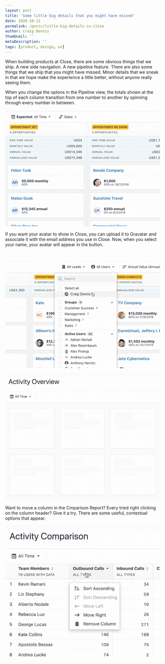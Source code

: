 ```yaml
---
layout: post
title: 'Some little big details that you might have missed'
date: 2020-10-12
permalink: /posts/little-big-details-in-close
author: Craig Dennis
thumbnail: ''
metaDescription: ''
tags: [product, design, ux]
---
```


When building products at Close, there are some obvious things that we ship. A new side navigation. A new pipeline feature.
There are also some things that we ship that you might have missed. Minor details that we sneak in that we hope make the experience a little better, without anyone really seeing them.

When you change the optons in the Pipeline view, the totals shown at the top of each column transition from one number to another by spinning through every number in between.

![Money counting up and down](./pipeline-money-counter.gif)

If you want your avatar to show in Close, you can upload it to Gravatar and associate it with the email address you use in Close. Now, when you select your name, your avatar will appear in the button.

![Avatar appears in the buttong trigger when selecting a user from the drop-down](./user-avatar-in-select.gif)

![Simplified shapes animate in a grey gradien until content is loaded](./reporting-loading-state.gif)

Want to move a column in the Cmparison Report? Every tried right clicking on the column header? Give it a try. There are some useful, contextual options that appear.

![Right click on a reporting colum header and a menu appears with extra options](./right-click-move-reporting-column.gif)
